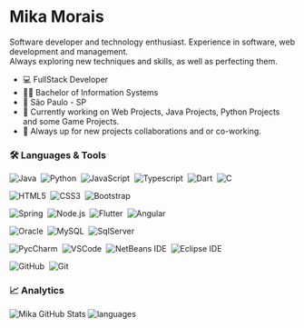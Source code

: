 # Mika Morais
Software developer and technology enthusiast. Experience in software, web development and management.<br/>
Always exploring new techniques and skills, as well as perfecting them.

- 💻 FullStack Developer
- 👨‍🎓 Bachelor of Information Systems
- 🌆 São Paulo - SP
- 🔭 Currently working on Web Projects, Java Projects, Python Projects and some Game Projects.
- 👯 Always up for new projects collaborations and or co-working. 


### 🛠 Languages & Tools
![Java](https://img.shields.io/badge/Java-ED8B00?style=for-the-badge&logo=java&logoColor=white)&nbsp;
![Python](https://img.shields.io/badge/Python-3776AB?style=for-the-badge&logo=python&logoColor=white)&nbsp;
![JavaScript](https://img.shields.io/badge/JavaScript-323330?style=for-the-badge&logo=javascript&logoColor=F7DF1E)&nbsp;
![Typescript](https://img.shields.io/badge/TypeScript-007ACC?style=for-the-badge&logo=typescript&logoColor=white)&nbsp;
![Dart](	https://img.shields.io/badge/Dart-0175C2?style=for-the-badge&logo=dart&logoColor=white)&nbsp;
![C](https://img.shields.io/badge/C-00599C?style=for-the-badge&logo=c&logoColor=white)&nbsp;

![HTML5](https://img.shields.io/badge/HTML5-E34F26?style=for-the-badge&logo=html5&logoColor=white)&nbsp;
![CSS3](https://img.shields.io/badge/CSS3-1572B6?style=for-the-badge&logo=css3&logoColor=white)&nbsp;
![Bootstrap](https://img.shields.io/badge/Bootstrap-563D7C?style=for-the-badge&logo=bootstrap&logoColor=white)&nbsp;

![Spring](https://img.shields.io/badge/Spring-6DB33F?style=for-the-badge&logo=spring&logoColor=white)&nbsp;
![Node.js](https://img.shields.io/badge/Node.js-43853D?style=for-the-badge&logo=node.js&logoColor=white)&nbsp;
![Flutter](https://img.shields.io/badge/Flutter-02569B?style=for-the-badge&logo=flutter&logoColor=white)&nbsp;
![Angular](https://img.shields.io/badge/Angular-DD0031?style=for-the-badge&logo=angular&logoColor=white)&nbsp;

![Oracle](https://img.shields.io/badge/Oracle-DC322F?style=for-the-badge&logo=Oracle&logoColor=FFFFFF)&nbsp;
![MySQL](https://img.shields.io/badge/MySQL-316192?style=for-the-badge&logo=mysql&logoColor=white)&nbsp;
![SqlServer](https://img.shields.io/badge/Microsoft_SQL_Server-CC2927?style=for-the-badge&logo=microsoft-sql-server&logoColor=white)&nbsp;

![PycCharm](https://img.shields.io/badge/PyCharm-43853D?style=for-the-badge&logo=Python&logoColor=white)&nbsp;
![VSCode](https://img.shields.io/badge/VSCode-042F3C?style=for-the-badge&logo=Visual%20Studio%20Code&logoColor=00B2EB)&nbsp;
![NetBeans IDE](https://img.shields.io/badge/-NetBeans%20IDE-042F3C?style=for-the-badge&logo=Apache%20NetBeans%20IDE&logoColor=FFFFFF)&nbsp; 
![Eclipse IDE](https://img.shields.io/badge/-Eclipse%20IDE-042F3C?style=for-the-badge&logo=Eclipse%20IDE&logoColor=FFFFFF)&nbsp;

![GitHub](https://img.shields.io/badge/GitHub-100000?style=for-the-badge&logo=github&logoColor=white)&nbsp;
![Git](https://img.shields.io/badge/Git-FFFFFF?style=for-the-badge&logo=git&logoColor=ff0000)&nbsp;


### 📈 Analytics
![Mika GitHub Stats](https://github-readme-stats.vercel.app/api?username=MikaMorais&show_icons=true&theme=radical)
![languages](https://github-readme-stats.vercel.app/api/top-langs/?username=MikaMorais&hide=scss&layout=compact&theme=radical)
